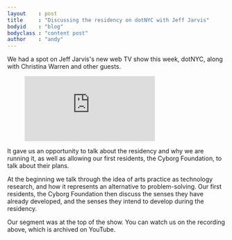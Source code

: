 ```yaml
---
layout    : post
title     : "Discussing the residency on dotNYC with Jeff Jarvis"
bodyid    : "blog"
bodyclass : "content post"
author    : "andy"
---
```

We had a spot on Jeff Jarvis's new web TV show this week, dotNYC, along with Christina Warren and other guests.

<figure class="video">
	<iframe src="https://www.youtube.com/embed/x3SwU0nYdfo?start=2888" frameborder="0" allowfullscreen></iframe>
</figure>

It gave us an opportunity to talk about the residency and why we are running it, as well as allowing our first residents, the Cyborg Foundation, to talk about their plans.

<!--excerpt-ends-->

At the beginning we talk through the idea of arts practice as technology research, and how it represents an alternative to problem-solving. Our first residents, the Cyborg Foundation then discuss the senses they have already developed, and the senses they intend to develop during the residency.

Our segment was at the top of the show. You can watch us on the recording above, which is archived on YouTube.